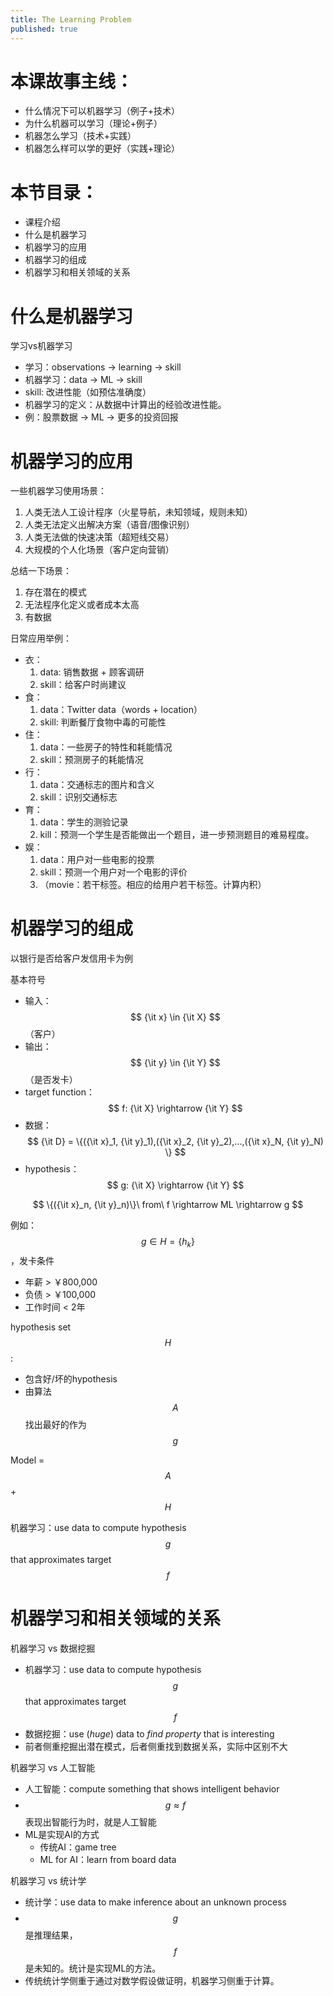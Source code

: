 ```yaml
---
title: The Learning Problem
published: true
---
```


# 本课故事主线：
+ 什么情况下可以机器学习（例子+技术）
+ 为什么机器可以学习（理论+例子）
+ 机器怎么学习（技术+实践）
+ 机器怎么样可以学的更好（实践+理论）

# 本节目录：
+ 课程介绍
+ 什么是机器学习
+ 机器学习的应用
+ 机器学习的组成
+ 机器学习和相关领域的关系

# 什么是机器学习
学习vs机器学习
+ 学习：observations -> learning -> skill
+ 机器学习：data -> ML -> skill
+ skill: 改进性能（如预估准确度）
+ 机器学习的定义：从数据中计算出的经验改进性能。
+ 例：股票数据 -> ML -> 更多的投资回报

# 机器学习的应用
一些机器学习使用场景：
1. 人类无法人工设计程序（火星导航，未知领域，规则未知）
2. 人类无法定义出解决方案（语音/图像识别）
3. 人类无法做的快速决策（超短线交易）
4. 大规模的个人化场景（客户定向营销）

总结一下场景：
1. 存在潜在的模式
2. 无法程序化定义或者成本太高
3. 有数据

日常应用举例：
+ 衣：
   1. data: 销售数据 + 顾客调研
   2. skill：给客户时尚建议
+ 食：
   1. data：Twitter data（words + location）
   2. skill: 判断餐厅食物中毒的可能性
+ 住：
   1. data：一些房子的特性和耗能情况
   2. skill：预测房子的耗能情况
+ 行：
   1. data：交通标志的图片和含义
   2. skill：识别交通标志
+ 育：
   1. data：学生的测验记录
   2. kill：预测一个学生是否能做出一个题目，进一步预测题目的难易程度。
+ 娱：
   1. data：用户对一些电影的投票
   2. skill：预测一个用户对一个电影的评价
   3. （movie：若干标签。相应的给用户若干标签。计算内积）

# 机器学习的组成
以银行是否给客户发信用卡为例

基本符号
+ 输入：$$ {\it x} \in {\it X} $$ （客户）
+ 输出：$$ {\it y} \in {\it Y} $$ （是否发卡）
+ target function： $$ f: {\it X} \rightarrow {\it Y} $$
+ 数据：$$ {\it D} = \{({\it x}_1, {\it y}_1),({\it x}_2, {\it y}_2),...,({\it x}_N, {\it y}_N) \} $$
+ hypothesis： $$ g: {\it X} \rightarrow {\it Y} $$

$$ \{({\it x}_n, {\it y}_n)\}\ from\ f \rightarrow ML \rightarrow g $$

例如：$$ g \in H = \{h_k\} $$，发卡条件
+ 年薪 > ￥800,000
+ 负债 > ￥100,000
+ 工作时间 < 2年

hypothesis set $$ H $$:
+ 包含好/坏的hypothesis
+ 由算法$$ A $$找出最好的作为$$ g $$

Model = $$ A $$ + $$ H $$

机器学习：use data to compute hypothesis $$ g $$ that approximates target $$ f $$

# 机器学习和相关领域的关系
机器学习 vs 数据挖掘
+ 机器学习：use data to compute hypothesis $$ g $$ that approximates target $$ f $$
+ 数据挖掘：use (_huge_) data to _find_ _property_ that is interesting
+ 前者侧重挖掘出潜在模式，后者侧重找到数据关系，实际中区别不大

机器学习 vs 人工智能
+ 人工智能：compute something that shows intelligent behavior
+ $$ g \approx f $$ 表现出智能行为时，就是人工智能
+ ML是实现AI的方式
   + 传统AI：game tree
   + ML for AI：learn from board data

机器学习 vs 统计学
+ 统计学：use data to make inference about an unknown process
+ $$ g $$是推理结果，$$ f $$ 是未知的。统计是实现ML的方法。
+ 传统统计学侧重于通过对数学假设做证明，机器学习侧重于计算。
